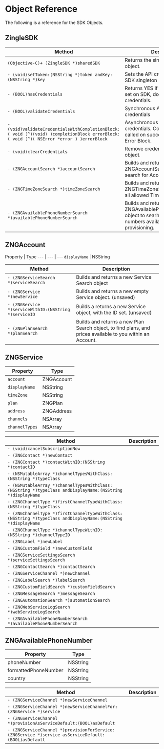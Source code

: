 # Object Reference

The following is a reference for the SDK Objects.

## ZingleSDK

Method | Description
--- | ---
```(Objective-C)+ (ZingleSDK *)sharedSDK``` | Returns the singleton ZingleSDK object.
```- (void)setToken:(NSString *)token andKey:(NSString *)key``` | Sets the API credentials on the SDK singleton
```- (BOOL)hasCredentials``` | Returns YES if Token and Key are set on SDK, does not validate credentials.
```- (BOOL)validateCredentials``` | Synchronous API call to validate credentials
```- (void)validateCredentialsWithCompletionBlock:( void (^)(void) )completionBlock errorBlock:( void (^)( NSError *error ) )errorBlock``` | Asynchronous API call to validate credentials.  Completion Block is called on success, otherwise the Error Block.
```- (void)clearCredentials``` | Remove credentials from the SDK object.
```- (ZNGAccountSearch *)accountSearch``` | Builds and returns a ZNGAccountSearch object, to search for Accounts
```- (ZNGTimeZoneSearch *)timeZoneSearch``` | Builds and returns a ZNGTimeZoneSearch object, to list all allowed Time Zones.
```- (ZNGAvailablePhoneNumberSearch *)availablePhoneNumberSearch``` | Builds and returns a ZNGAvailablePhoneNumberSearch object to searh for, and list phone numbers available for provisioning.

## ZNGAccount

Property | Type
--- | --- | ---
```displayName``` | NSString

Method |  Description
--- | ---
```- (ZNGServiceSearch *)serviceSearch``` | Builds and returns a new Service Search object
```- (ZNGService *)newService``` | Builds and returns a new empty Service object. (unsaved)
```- (ZNGService *)serviceWithID:(NSString *)serviceID``` |  Builds a returns a new Service object, with the ID set. (unsaved)
```- (ZNGPlanSearch *)planSearch``` | Builds and returns a new Plan Search object, to find plans, and prices available to you within an Account.

## ZNGService

Property | Type
--- | --- 
```account``` | ZNGAccount
```displayName``` | NSString
```timeZone``` | NSString
```plan``` | ZNGPlan
```address``` | ZNGAddress
```channels``` | NSArray
```channelTypes``` | NSArray

Method | Description
--- | ---
```- (void)cancelSubscriptionNow``` |
```- (ZNGContact *)newContact``` |
```- (ZNGContact *)contactWithID:(NSString *)contactID``` |
```- (NSMutableArray *)channelTypesWithClass:(NSString *)typeClass``` |
```- (NSMutableArray *)channelTypesWithClass:(NSString *)typeClass andDisplayName:(NSString *)displayName``` |
```- (ZNGChannelType *)firstChannelTypeWithClass:(NSString *)typeClass``` |
```- (ZNGChannelType *)firstChannelTypeWithClass:(NSString *)typeClass andDisplayName:(NSString *)displayName``` |
```- (ZNGChannelType *)channelTypeWithID:(NSString *)channelTypeID``` |
```- (ZNGLabel *)newLabel``` |
```- (ZNGCustomField *)newCustomField``` |
```- (ZNGServiceSettingsSearch *)serviceSettingsSearch``` |
```- (ZNGContactSearch *)contactSearch``` |
```- (ZNGServiceChannel *)newChannel``` |
```- (ZNGLabelSearch *)labelSearch``` |
```- (ZNGCustomFieldSearch *)customFieldSearch``` |
```- (ZNGMessageSearch *)messageSearch``` |
```- (ZNGAutomationSearch *)automationSearch``` |
```- (ZNGWebServiceLogSearch *)webServiceLogSearch``` |
```- (ZNGAvailablePhoneNumberSearch *)availablePhoneNumberSearch``` |

## ZNGAvailablePhoneNumber

Property | Type
--- | ---
phoneNumber | NSString
formattedPhoneNumber | NSString
country | NSString

Method | Description
--- | ---
```- (ZNGServiceChannel *)newServiceChannel``` | 
```- (ZNGServiceChannel *)newServiceChannelFor:(ZNGService *)service``` | 
```- (ZNGServiceChannel *)provisionAsServiceDefault:(BOOL)asDefault``` | 
```- (ZNGServiceChannel *)provisionForService:(ZNGService *)service asServiceDefault:(BOOL)asDefault``` | 
